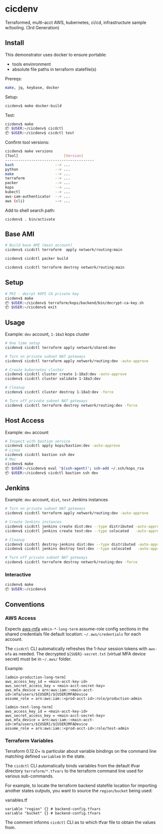 # cicdenv
Terraformed, multi-acct AWS, kubernetes, ci/cd, infrastructure sample w/tooling.
(3rd Generation)

## Install
This demonstrator uses docker to ensure portable:
* tools envinronment
* absolute file paths in terraform statefile(s)

Prereqs:
```bash
make, jq, keybase, docker
```

Setup:
```bash
cicdenv$ make docker-build
```

Test:
```bash
cicdenv$ make
📦 $USER:~/cicdenv$ cicdctl
📦 $USER:~/cicdenv$ cicdctl test
```

Confirm tool versions:
```bash
cicdenv$ make versions
[Tool]                     [Version]
-----------------------------------------
bash                   --> ...
python                 --> ...
make                   --> ...
terraform              --> ...
packer                 --> ...
kops                   --> ...
kubectl                --> ...
aws-iam-authenticator  --> ...
aws (cli)              --> ...
```

Add to shell search path:
```
cicdenv$ . bin/activate
```

## Base AMI
```bash
# Build base AMI (main account)
cicdenv$ cicdctl terraform  apply network/routing:main

cicdenv$ cicdctl packer build

cicdenv$ cicdctl terraform destroy network/routing:main
```

## Setup
```bash
# PKI - decrpt KOPS CA private key
cicdenv$ make
📦 $USER:~/cicdenv$ terraform/kops/backend/bin/decrypt-ca-key.sh
📦 $USER:~/cicdenv$ exit
```

## Usage
Example: `dev` account, `1-18a3` kops cluster
```bash
# One time setup
cicdenv$ cicdctl terraform apply network/shared:dev

# Turn on private subnet NAT gateways
cicdenv$ cicdctl terraform apply network/routing:dev -auto-approve

# Create kubernetes cluster
cicdenv$ cicdctl cluster create 1-18a3:dev -auto-approve
cicdenv$ cicdctl cluster validate 1-18a3:dev

# Cleanup
cicdenv$ cicdctl cluster destroy 1-18a3:dev -force

# Turn off private subnet NAT gateways
cicdenv$ cicdctl terraform destroy network/routing:dev -force
```

## Host Access
Example: `dev` account
```bash
# Inspect with bastion service
cicdenv$ cicdctl apply kops/bastion:dev -auto-approve
# Linux
cicdenv$ cicdctl bastion ssh dev
# Mac
cicdenv$ make
📦 $USER:~/cicdenv$ eval "$(ssh-agent)"; ssh-add ~/.ssh/kops_rsa
📦 $USER:~/cicdenv$ cicdctl bastion ssh dev
```

## Jenkins
Example: `dev` account, `dist`, `test` Jenkins instances
```bash
# Turn on private subnet NAT gateways
cicdenv$ cicdctl terraform apply network/routing:dev -auto-approve

# Create Jenkins instances
cicdenv$ cicdctl jenkins create dist:dev --type distributed -auto-approve
cicdenv$ cicdctl jenkins create test:dev --type colocated   -auto-approve

# Cleanup
cicdenv$ cicdctl destroy-jenkins dist:dev --type distributed -auto-approve
cicdenv$ cicdctl jenkins destroy test:dev --type colocated   -auto-approve

# Turn off private subnet NAT gateways
cicdenv$ cicdctl terraform destroy network/routing:dev -force
```

### Interactive
```bash
cicdenv$ make
📦 $USER:~/cicdenv$
```

## Conventions
### AWS Access
Expects [aws-mfa]() `admin-*-long-term` assume-role config sections 
in the shared credentials file default location: `~/.aws/credentials` for each account.

The `cicdctl` CLI automatically refreshes the 1-hour session tokens with `aws-mfa` as needed.
The decrypted `${SUER}-secret.txt` (virtual MFA device secret) must be in `~/.aws/` folder.

Example:
```
[admin-production-long-term]
aws_access_key_id = <main-acct-key-id>
aws_secret_access_key = <main-acct-secret-key>
aws_mfa_device = arn:aws:iam::<main-acct-id>:mfa/users/${USER}/${USER}MFADevice
assume_role = arn:aws:iam::<prod-acct-id>:role/production-admin

[admin-test-long-term]
aws_access_key_id = <main-acct-key-id>
aws_secret_access_key = <main-acct-secret-key>
aws_mfa_device = arn:aws:iam::<main-acct-id>:mfa/users/${USER}/${USER}MFADevice
assume_role = arn:aws:iam::<prod-acct-id>:role/test-admin
```

### Terraform Variables
Terraform 0.12.0+ is particular about variable bindings on the command line
matching defined `variable`s in the state.

The `cicdctl` CLI automatically binds variables from the default tfvar directory `terraform/*.tfvars`
to the terraform command line used for various sub-commands.

For example, to locate the terraform backend statefile location for
importing another states outputs, you want to source the `region/bucket` being used:

variables.tf
```
variable "region" {} # backend-config.tfvars
variable "bucket" {} # backend-config.tfvars
```
The comment informs `cicdctl` CLI as to which tfvar file to obtain the values from.
